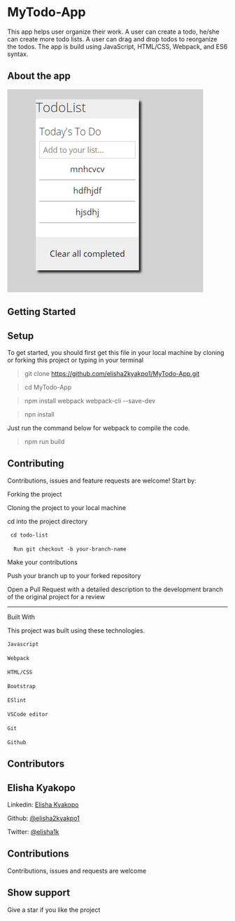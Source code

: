 # MyTodo-App
This app helps user organize their work. A user can create a todo, he/she can create more todo lists. A user can drag and drop todos to reorganize the todos. The app is build using JavaScript, HTML/CSS, Webpack, and ES6 syntax.

## About the app

![todo!](dist/img/todo.png)

## Getting Started

## Setup

To get started, you should first get this file in your local machine by cloning or forking this project or typing in your terminal

> git clone https://github.com/elisha2kyakpo1/MyTodo-App.git

> cd MyTodo-App

> npm install webpack webpack-cli --save-dev

> npn install

Just run the command below for webpack to compile the code.

> npm run build

## Contributing

Contributions, issues and feature requests are welcome! Start by:

Forking the project

Cloning the project to your local machine

cd into the project directory

```
 cd todo-list

  Run git checkout -b your-branch-name
```

Make your contributions

Push your branch up to your forked repository

Open a Pull Request with a detailed description to the development branch of the original project for a review

---

Built With

This project was built using these technologies.

```
Javascript

Webpack

HTML/CSS

Bootstrap

ESlint

VSCode editor

Git

Github
```

## Contributors

## Elisha Kyakopo

  Linkedin: [Elisha Kyakopo](https://www.linkedin.com/in/elisha-kyakopo/)

  Github: [@elisha2kyakpo1](https://github.com/elisha2kyakpo1)

  Twitter: [@elisha1k](https://twitter.com/Elisha1k)

## Contributions

Contributions, issues and requests are welcome

## Show support

Give a star if you like the project